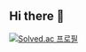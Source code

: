 ## Hi there 👋

[![Solved.ac
프로필](http://mazassumnida.wtf/api/v2/generate_badge?boj=jangjeon)](https://solved.ac/jangjeon)

